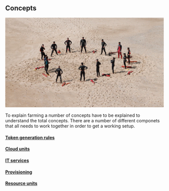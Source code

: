 ## Concepts

![](../images/beach_collab.png)

To explain farming a number of concepts have to be explained to understand the total concepts.  There are a number of different componets that all needs to work together in order to get a working setup.

#### [Token generation rules](concepts/token_generation_rules.md)


#### [Cloud units](concepts/cloud_units.md)
####  [IT services](concepts/it_services.md)
####  [Provisioning](concepts/provisioning.md)
####  [Resource units](concepts/resource_units.md)
